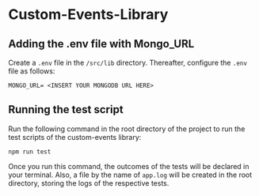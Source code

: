 # Custom-Events-Library

## Adding the .env file with Mongo_URL
Create a `.env` file in the `/src/lib` directory. Thereafter, configure the `.env` file as follows:

```
MONGO_URL= <INSERT YOUR MONGODB URL HERE>
```

## Running the test script
Run the following command in the root directory of the project to run the test scripts of the custom-events library:

```
npm run test
```

Once you run this command, the outcomes of the tests will be declared in your terminal. Also, a file by the name of `app.log` will be created in the root directory, storing the logs of the respective tests.
